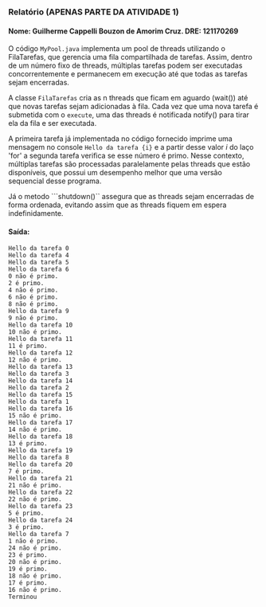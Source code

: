 ### Relatório (APENAS PARTE DA ATIVIDADE 1)
#### Nome: Guilherme Cappelli Bouzon de Amorim Cruz. DRE: 121170269

O código ```MyPool.java``` implementa um pool de threads utilizando o FilaTarefas, que gerencia uma fila compartilhada de tarefas. Assim, dentro de um número fixo de threads, múltiplas tarefas podem ser executadas concorrentemente e permanecem em execução até que todas as tarefas sejam encerradas.

A classe ```FilaTarefas``` cria as n threads que ficam em aguardo (wait()) até que novas tarefas sejam adicionadas à fila. Cada vez que uma nova tarefa é submetida com o ```execute```, uma das threads é notificada notify() para tirar ela da fila e ser executada. 

A primeira tarefa já implementada no código fornecido imprime uma mensagem no console ```Hello da tarefa {i}``` e a partir desse valor $i$ do laço 'for' a segunda tarefa verifica se esse número é primo. Nesse contexto, múltiplas tarefas são processadas paralelamente pelas threads que estão disponíveis, que possui um desempenho melhor que uma versão sequencial desse programa.

Já o metodo ```shutdown()`` assegura que as threads sejam encerradas de forma ordenada, evitando assim que as threads fiquem em espera indefinidamente.

#### Saída:

```
Hello da tarefa 0
Hello da tarefa 4
Hello da tarefa 5
Hello da tarefa 6
0 não é primo.
2 é primo.
4 não é primo.
6 não é primo.
8 não é primo.
Hello da tarefa 9
9 não é primo.
Hello da tarefa 10
10 não é primo.
Hello da tarefa 11
11 é primo.
Hello da tarefa 12
12 não é primo.
Hello da tarefa 13
Hello da tarefa 3
Hello da tarefa 14
Hello da tarefa 2
Hello da tarefa 15
Hello da tarefa 1
Hello da tarefa 16
15 não é primo.
Hello da tarefa 17
14 não é primo.
Hello da tarefa 18
13 é primo.
Hello da tarefa 19
Hello da tarefa 8
Hello da tarefa 20
7 é primo.
Hello da tarefa 21
21 não é primo.
Hello da tarefa 22
22 não é primo.
Hello da tarefa 23
5 é primo.
Hello da tarefa 24
3 é primo.
Hello da tarefa 7
1 não é primo.
24 não é primo.
23 é primo.
20 não é primo.
19 é primo.
18 não é primo.
17 é primo.
16 não é primo.
Terminou
```
